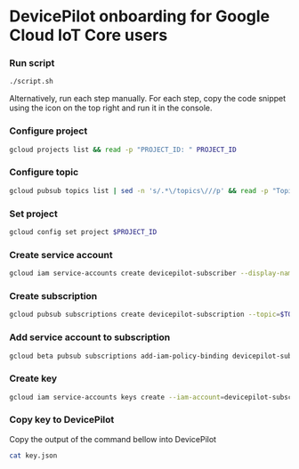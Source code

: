 # DevicePilot onboarding for Google Cloud IoT Core users

### Run script
```bash
./script.sh
```

Alternatively, run each step manually. For each step, copy the code snippet using the icon on the top right and run it in the console.

### Configure project
```bash
gcloud projects list && read -p "PROJECT_ID: " PROJECT_ID
```

### Configure topic
```bash
gcloud pubsub topics list | sed -n 's/.*\/topics\///p' && read -p "Topic: " TOPIC
```

### Set project
```bash
gcloud config set project $PROJECT_ID
```

### Create service account
```bash
gcloud iam service-accounts create devicepilot-subscriber --display-name "DevicePilot Subscriber"
```

### Create subscription
```bash
gcloud pubsub subscriptions create devicepilot-subscription --topic=$TOPIC_ID --topic-project=$PROJECT_ID
```

### Add service account to subscription
```bash
gcloud beta pubsub subscriptions add-iam-policy-binding devicepilot-subscription --member=serviceAccount:devicepilot-subscriber@$PROJECT_ID.iam.gserviceaccount.com --role=roles/pubsub.subscriber
```

### Create key
```bash
gcloud iam service-accounts keys create --iam-account=devicepilot-subscriber@$PROJECT_ID.iam.gserviceaccount.com key.json
```

### Copy key to DevicePilot
Copy the output of the command bellow into DevicePilot
```bash
cat key.json
```
